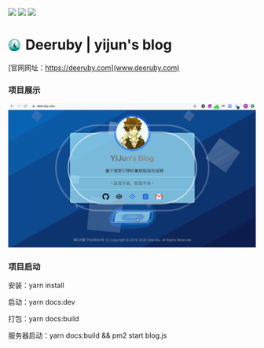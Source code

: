![](https://img.shields.io/badge/Deeruby-Blog-brightgreen)
![](https://img.shields.io/badge/Version-v1.0.0-%231e7fc0)
![](https://img.shields.io/badge/license-MIT-%238bb80f)

# <div align=center style="display: flex; align-items: center;"><img src="./docs/.vuepress/public/deer.png" style="width: 25px; margin-right: 10px;"> Deeruby | yijun's blog </div>

[官网网址：https://deeruby.com](www.deeruby.com)

### 项目展示

![](./docs/.vuepress/public/image/deeruby_home.gif)

### 项目启动

安装：yarn install

启动：yarn docs:dev

打包：yarn docs:build

服务器启动：yarn docs:build && pm2 start blog.js
